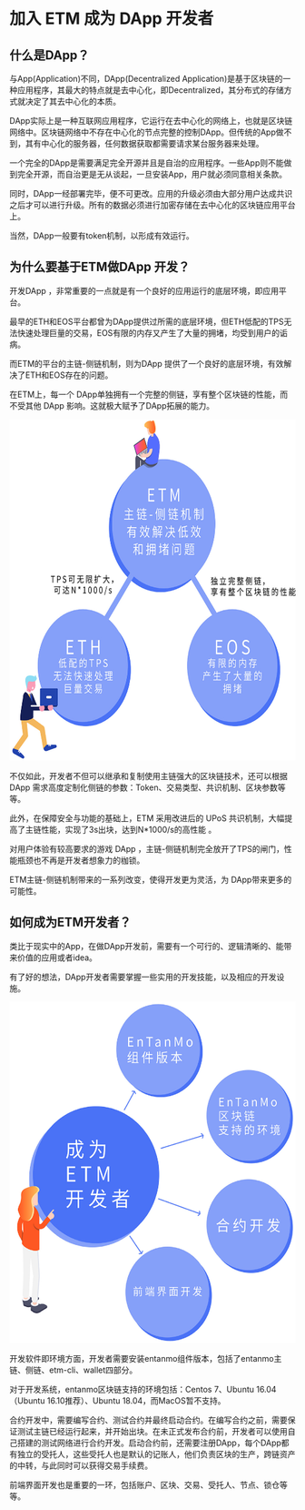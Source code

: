 # 加入 ETM 成为 DApp 开发者

## 什么是DApp？

与App(Application)不同，DApp(Decentralized Application)是基于区块链的一种应用程序，其最大的特点就是去中心化，即Decentralized，其分布式的存储方式就决定了其去中心化的本质。

DApp实际上是一种互联网应用程序，它运行在去中心化的网络上，也就是区块链网络中。区块链网络中不存在中心化的节点完整的控制DApp。但传统的App做不到，其有中心化的服务器，任何数据获取都需要请求某台服务器来处理。

一个完全的DApp是需要满足完全开源并且是自治的应用程序。一些App则不能做到完全开源，而自治更是无从谈起，一旦安装App，用户就必须同意相关条款。

同时，DApp一经部署完毕，便不可更改。应用的升级必须由大部分用户达成共识之后才可以进行升级。所有的数据必须进行加密存储在去中心化的区块链应用平台上。

当然，DApp一般要有token机制，以形成有效运行。


## 为什么要基于ETM做DApp 开发？

开发DApp ，非常重要的一点就是有一个良好的应用运行的底层环境，即应用平台。

最早的ETH和EOS平台都曾为DApp提供过所需的底层环境，但ETH低配的TPS无法快速处理巨量的交易，EOS有限的内存又产生了大量的拥堵，均受到用户的诟病。

而ETM的平台的主链-侧链机制，则为DApp 提供了一个良好的底层环境，有效解决了ETH和EOS存在的问题。

在ETM上，每一个 DApp单独拥有一个完整的侧链，享有整个区块链的性能，而不受其他 DApp 影响。这就极大赋予了DApp拓展的能力。

<img src="/images/intro/dapp01.jpg" style="height:600px;">

不仅如此，开发者不但可以继承和复制使用主链强大的区块链技术，还可以根据 DApp 需求高度定制化侧链的参数：Token、交易类型、共识机制、区块参数等等。

此外，在保障安全与功能的基础上，ETM 采用改进后的 UPoS 共识机制，大幅提高了主链性能，实现了3s出块，达到N*1000/s的高性能 。

对用户体验有较高要求的游戏 DApp ，主链-侧链机制完全放开了TPS的闸门，性能瓶颈也不再是开发者想象力的枷锁。

ETM主链-侧链机制带来的一系列改变，使得开发更为灵活，为 DApp带来更多的可能性。


## 如何成为ETM开发者？

类比于现实中的App，在做DApp开发前，需要有一个可行的、逻辑清晰的、能带来价值的应用或者idea。

有了好的想法，DApp开发者需要掌握一些实用的开发技能，以及相应的开发设施。

<img src="/images/intro/dapp02.jpg" style="height:600px;" >

开发软件即环境方面，开发者需要安装entanmo组件版本，包括了entanmo主链、侧链、etm-cli、wallet四部分。

对于开发系统，entanmo区块链支持的环境包括：Centos 7、Ubuntu 16.04（Ubuntu 16.10推荐）、Ubuntu 18.04，而MacOS暂不支持。

合约开发中，需要编写合约、测试合约并最终启动合约。在编写合约之前，需要保证测试主链已经运行起来，并开始出块。在未正式发布合约前，开发者可以使用自己搭建的测试网络进行合约开发。启动合约前，还需要注册DApp，每个DApp都有独立的受托人，这些受托人也是默认的记账人，他们负责区块的生产，跨链资产的中转，与此同时可以获得交易手续费。

前端界面开发也是重要的一环，包括账户、区块、交易、受托人、节点、锁仓等等。
